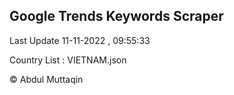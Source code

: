 

## Google Trends Keywords Scraper 
 
Last Update 11-11-2022 , 09:55:33

Country List :
VIETNAM.json



© Abdul Muttaqin 
